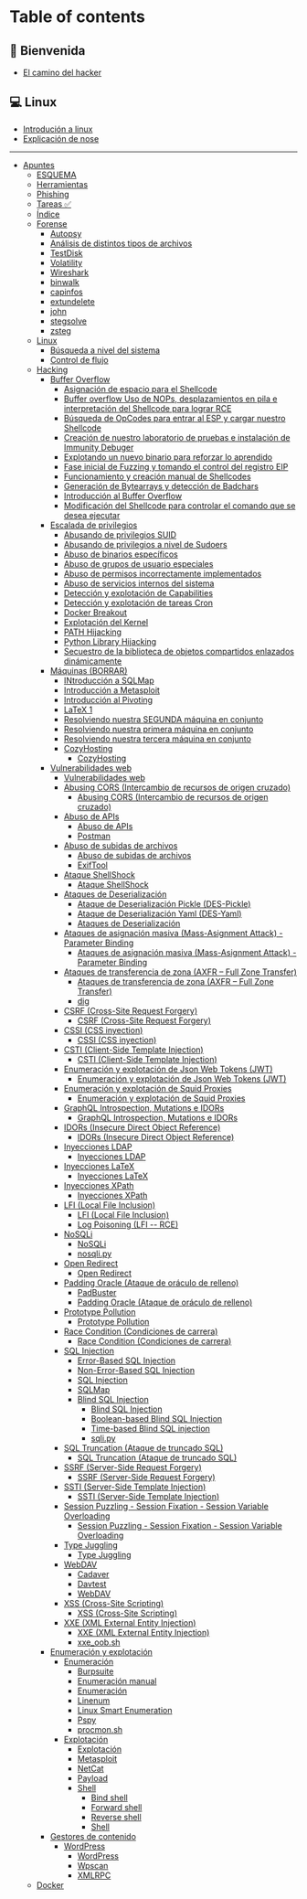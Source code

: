# Table of contents

## 🤝 Bienvenida

* [El camino del hacker](README.md)

## 💻 Linux

* [Introdución a linux](linux/introducion-a-linux.md)
* [Explicación de nose](linux/explicacion-de-nose.md)

***

* [Apuntes](Apuntes/README.md)
  * [ESQUEMA](Apuntes/ESQUEMA.md)
  * [Herramientas](Apuntes/Herramientas.md)
  * [Phishing](Apuntes/Phishing.md)
  * [Tareas ✅](<Apuntes/Tareas ✅.md>)
  * [Índice](Apuntes/Índice.md)
  * [Forense](Apuntes/Forense/README.md)
    * [Autopsy](Apuntes/Forense/Autopsy.md)
    * [Análisis de distintos tipos de archivos](Apuntes/Forense/Forense.md)
    * [TestDisk](Apuntes/Forense/TestDisk.md)
    * [Volatility](Apuntes/Forense/Volatility.md)
    * [Wireshark](Apuntes/Forense/Wireshark.md)
    * [binwalk](Apuntes/Forense/binwalk.md)
    * [capinfos](Apuntes/Forense/capinfos.md)
    * [extundelete](Apuntes/Forense/extundelete.md)
    * [john](Apuntes/Forense/john.md)
    * [stegsolve](Apuntes/Forense/stegsolve.md)
    * [zsteg](Apuntes/Forense/zsteg.md)
  * [Linux](Apuntes/Linux/README.md)
    * [Búsqueda a nivel del sistema](<Apuntes/Linux/Búsqueda a nivel del sistema.md>)
    * [Control de flujo](<Apuntes/Linux/Control de flujo.md>)
  * [Hacking](Apuntes/Hacking/README.md)
    * [Buffer Overflow](<Apuntes/Hacking/Buffer Overflow/README.md>)
      * [Asignación de espacio para el Shellcode](<Apuntes/Hacking/Buffer Overflow/Asignación de espacio para el Shellcode.md>)
      * [Buffer overflow Uso de NOPs, desplazamientos en pila e interpretación del Shellcode para lograr RCE](<Apuntes/Hacking/Buffer Overflow/Buffer overflow Uso de NOPs, desplazamientos en pila e interpretación del Shellcode para lograr RCE.md>)
      * [Búsqueda de OpCodes para entrar al ESP y cargar nuestro Shellcode](<Apuntes/Hacking/Buffer Overflow/Búsqueda de OpCodes para entrar al ESP y cargar nuestro Shellcode.md>)
      * [Creación de nuestro laboratorio de pruebas e instalación de Immunity Debuger](<Apuntes/Hacking/Buffer Overflow/Creación de nuestro laboratorio de pruebas e instalación de Immunity Debuger.md>)
      * [Explotando un nuevo binario para reforzar lo aprendido](<Apuntes/Hacking/Buffer Overflow/Explotando un nuevo binario para reforzar lo aprendido.md>)
      * [Fase inicial de Fuzzing y tomando el control del registro EIP](<Apuntes/Hacking/Buffer Overflow/Fase inicial de Fuzzing y tomando el control del registro EIP.md>)
      * [Funcionamiento y creación manual de Shellcodes](<Apuntes/Hacking/Buffer Overflow/Funcionamiento y creación manual de Shellcodes.md>)
      * [Generación de Bytearrays y detección de Badchars](<Apuntes/Hacking/Buffer Overflow/Generación de Bytearrays y detección de Badchars.md>)
      * [Introducción al Buffer Overflow](<Apuntes/Hacking/Buffer Overflow/Introducción al Buffer Overflow.md>)
      * [Modificación del Shellcode para controlar el comando que se desea ejecutar](<Apuntes/Hacking/Buffer Overflow/Modificación del Shellcode para controlar el comando que se desea ejecutar.md>)
    * [Escalada de privilegios](<Apuntes/Hacking/Escalada de privilegios/README.md>)
      * [Abusando de privilegios SUID](<Apuntes/Hacking/Escalada de privilegios/Abusando de privilegios SUID.md>)
      * [Abusando de privilegios a nivel de Sudoers](<Apuntes/Hacking/Escalada de privilegios/Abusando de privilegios a nivel de Sudoers.md>)
      * [Abuso de binarios específicos](<Apuntes/Hacking/Escalada de privilegios/Abuso de binarios específicos.md>)
      * [Abuso de grupos de usuario especiales](<Apuntes/Hacking/Escalada de privilegios/Abuso de grupos de usuario especiales.md>)
      * [Abuso de permisos incorrectamente implementados](<Apuntes/Hacking/Escalada de privilegios/Abuso de permisos incorrectamente implementados.md>)
      * [Abuso de servicios internos del sistema](<Apuntes/Hacking/Escalada de privilegios/Abuso de servicios internos del sistema.md>)
      * [Detección y explotación de Capabilities](<Apuntes/Hacking/Escalada de privilegios/Detección y explotación de Capabilities.md>)
      * [Detección y explotación de tareas Cron](<Apuntes/Hacking/Escalada de privilegios/Detección y explotación de tareas Cron.md>)
      * [Docker Breakout](<Apuntes/Hacking/Escalada de privilegios/Docker Breakout.md>)
      * [Explotación del Kernel](<Apuntes/Hacking/Escalada de privilegios/Explotación del Kernel.md>)
      * [PATH Hijacking](<Apuntes/Hacking/Escalada de privilegios/PATH Hijacking.md>)
      * [Python Library Hijacking](<Apuntes/Hacking/Escalada de privilegios/Python Library Hijacking.md>)
      * [Secuestro de la biblioteca de objetos compartidos enlazados dinámicamente](<Apuntes/Hacking/Escalada de privilegios/Secuestro de la biblioteca de objetos compartidos enlazados dinámicamente.md>)
    * [Máquinas (BORRAR)](<Apuntes/Hacking/Máquinas (BORRAR)/README.md>)
      * [INtroducción a SQLMap](<Apuntes/Hacking/Máquinas (BORRAR)/INtroducción a SQLMap.md>)
      * [Introducción a Metasploit](<Apuntes/Hacking/Máquinas (BORRAR)/Introducción a Metasploit.md>)
      * [Introducción al Pivoting](<Apuntes/Hacking/Máquinas (BORRAR)/Introducción al Pivoting.md>)
      * [LaTeX 1](<Apuntes/Hacking/Máquinas (BORRAR)/LaTeX 1.md>)
      * [Resolviendo nuestra SEGUNDA máquina en conjunto](<Apuntes/Hacking/Máquinas (BORRAR)/Resolviendo nuestra SEGUNDA máquina en conjunto.md>)
      * [Resolviendo nuestra primera máquina en conjunto](<Apuntes/Hacking/Máquinas (BORRAR)/Resolviendo nuestra primera máquina en conjunto.md>)
      * [Resolviendo nuestra tercera máquina en conjunto](<Apuntes/Hacking/Máquinas (BORRAR)/Resolviendo nuestra tercera máquina en conjunto.md>)
      * [CozyHosting](<Apuntes/Hacking/Máquinas (BORRAR)/CozyHosting/README.md>)
        * [CozyHosting](<Apuntes/Hacking/Máquinas (BORRAR)/CozyHosting/CozyHosting.md>)
    * [Vulnerabilidades web](<Apuntes/Hacking/Vulnerabilidades web/README.md>)
      * [Vulnerabilidades web](<Apuntes/Hacking/Vulnerabilidades web/Vulnerabilidades web.md>)
      * [Abusing CORS (Intercambio de recursos de origen cruzado)](<Apuntes/Hacking/Vulnerabilidades web/Abusing CORS (Intercambio de recursos de origen cruzado)/README.md>)
        * [Abusing CORS (Intercambio de recursos de origen cruzado)](<Apuntes/Hacking/Vulnerabilidades web/Abusing CORS (Intercambio de recursos de origen cruzado)/Abusing CORS (Intercambio de recursos de origen cruzado).md>)
      * [Abuso de APIs](<Apuntes/Hacking/Vulnerabilidades web/Abuso de APIs/README.md>)
        * [Abuso de APIs](<Apuntes/Hacking/Vulnerabilidades web/Abuso de APIs/Abuso de APIs.md>)
        * [Postman](<Apuntes/Hacking/Vulnerabilidades web/Abuso de APIs/Postman.md>)
      * [Abuso de subidas de archivos](<Apuntes/Hacking/Vulnerabilidades web/Abuso de subidas de archivos/README.md>)
        * [Abuso de subidas de archivos](<Apuntes/Hacking/Vulnerabilidades web/Abuso de subidas de archivos/Abuso de subidas de archivos.md>)
        * [ExifTool](<Apuntes/Hacking/Vulnerabilidades web/Abuso de subidas de archivos/ExifTool.md>)
      * [Ataque ShellShock](<Apuntes/Hacking/Vulnerabilidades web/Ataque ShellShock/README.md>)
        * [Ataque ShellShock](<Apuntes/Hacking/Vulnerabilidades web/Ataque ShellShock/Ataque ShellShock.md>)
      * [Ataques de Deserialización](<Apuntes/Hacking/Vulnerabilidades web/Ataques de Deserialización/README.md>)
        * [Ataque de Deserialización Pickle (DES-Pickle)](<Apuntes/Hacking/Vulnerabilidades web/Ataques de Deserialización/Ataque de Deserialización Pickle (DES-Pickle).md>)
        * [Ataque de Deserialización Yaml (DES-Yaml)](<Apuntes/Hacking/Vulnerabilidades web/Ataques de Deserialización/Ataque de Deserialización Yaml (DES-Yaml).md>)
        * [Ataques de Deserialización](<Apuntes/Hacking/Vulnerabilidades web/Ataques de Deserialización/Ataques de Deserialización.md>)
      * [Ataques de asignación masiva (Mass-Asignment Attack) - Parameter Binding](<Apuntes/Hacking/Vulnerabilidades web/Ataques de asignación masiva (Mass-Asignment Attack) - Parameter Binding/README.md>)
        * [Ataques de asignación masiva (Mass-Asignment Attack) - Parameter Binding](<Apuntes/Hacking/Vulnerabilidades web/Ataques de asignación masiva (Mass-Asignment Attack) - Parameter Binding/Ataques de asignación masiva (Mass-Asignment Attack) - Parameter Binding.md>)
      * [Ataques de transferencia de zona (AXFR – Full Zone Transfer)](<Apuntes/Hacking/Vulnerabilidades web/Ataques de transferencia de zona (AXFR – Full Zone Transfer)/README.md>)
        * [Ataques de transferencia de zona (AXFR – Full Zone Transfer)](<Apuntes/Hacking/Vulnerabilidades web/Ataques de transferencia de zona (AXFR – Full Zone Transfer)/Ataques de transferencia de zona (AXFR – Full Zone Transfer).md>)
        * [dig](<Apuntes/Hacking/Vulnerabilidades web/Ataques de transferencia de zona (AXFR – Full Zone Transfer)/dig.md>)
      * [CSRF (Cross-Site Request Forgery)](<Apuntes/Hacking/Vulnerabilidades web/CSRF (Cross-Site Request Forgery)/README.md>)
        * [CSRF (Cross-Site Request Forgery)](<Apuntes/Hacking/Vulnerabilidades web/CSRF (Cross-Site Request Forgery)/CSRF (Cross-Site Request Forgery).md>)
      * [CSSI (CSS inyection)](<Apuntes/Hacking/Vulnerabilidades web/CSSI (CSS inyection)/README.md>)
        * [CSSI (CSS inyection)](<Apuntes/Hacking/Vulnerabilidades web/CSSI (CSS inyection)/CSSI (CSS inyection).md>)
      * [CSTI (Client-Side Template Injection)](<Apuntes/Hacking/Vulnerabilidades web/CSTI (Client-Side Template Injection)/README.md>)
        * [CSTI (Client-Side Template Injection)](<Apuntes/Hacking/Vulnerabilidades web/CSTI (Client-Side Template Injection)/CSTI (Client-Side Template Injection).md>)
      * [Enumeración y explotación de Json Web Tokens (JWT)](<Apuntes/Hacking/Vulnerabilidades web/Enumeración y explotación de Json Web Tokens (JWT)/README.md>)
        * [Enumeración y explotación de Json Web Tokens (JWT)](<Apuntes/Hacking/Vulnerabilidades web/Enumeración y explotación de Json Web Tokens (JWT)/Enumeración y explotación de Json Web Tokens (JWT).md>)
      * [Enumeración y explotación de Squid Proxies](<Apuntes/Hacking/Vulnerabilidades web/Enumeración y explotación de Squid Proxies/README.md>)
        * [Enumeración y explotación de Squid Proxies](<Apuntes/Hacking/Vulnerabilidades web/Enumeración y explotación de Squid Proxies/Enumeración y explotación de Squid Proxies.md>)
      * [GraphQL Introspection, Mutations e IDORs](<Apuntes/Hacking/Vulnerabilidades web/GraphQL Introspection, Mutations e IDORs/README.md>)
        * [GraphQL Introspection, Mutations e IDORs](<Apuntes/Hacking/Vulnerabilidades web/GraphQL Introspection, Mutations e IDORs/GraphQL Introspection, Mutations e IDORs.md>)
      * [IDORs (Insecure Direct Object Reference)](<Apuntes/Hacking/Vulnerabilidades web/IDORs (Insecure Direct Object Reference)/README.md>)
        * [IDORs (Insecure Direct Object Reference)](<Apuntes/Hacking/Vulnerabilidades web/IDORs (Insecure Direct Object Reference)/IDORs (Insecure Direct Object Reference).md>)
      * [Inyecciones LDAP](<Apuntes/Hacking/Vulnerabilidades web/Inyecciones LDAP/README.md>)
        * [Inyecciones LDAP](<Apuntes/Hacking/Vulnerabilidades web/Inyecciones LDAP/Inyecciones LDAP.md>)
      * [Inyecciones LaTeX](<Apuntes/Hacking/Vulnerabilidades web/Inyecciones LaTeX/README.md>)
        * [Inyecciones LaTeX](<Apuntes/Hacking/Vulnerabilidades web/Inyecciones LaTeX/Inyecciones LaTeX.md>)
      * [Inyecciones XPath](<Apuntes/Hacking/Vulnerabilidades web/Inyecciones XPath/README.md>)
        * [Inyecciones XPath](<Apuntes/Hacking/Vulnerabilidades web/Inyecciones XPath/Inyecciones XPath.md>)
      * [LFI (Local File Inclusion)](<Apuntes/Hacking/Vulnerabilidades web/LFI (Local File Inclusion)/README.md>)
        * [LFI (Local File Inclusion)](<Apuntes/Hacking/Vulnerabilidades web/LFI (Local File Inclusion)/LFI (Local File Inclusion).md>)
        * [Log Poisoning (LFI -- RCE)](<Apuntes/Hacking/Vulnerabilidades web/LFI (Local File Inclusion)/Log Poisoning (LFI -- RCE).md>)
      * [NoSQLi](<Apuntes/Hacking/Vulnerabilidades web/NoSQLi/README.md>)
        * [NoSQLi](<Apuntes/Hacking/Vulnerabilidades web/NoSQLi/NoSQLi.md>)
        * [nosqli.py](<Apuntes/Hacking/Vulnerabilidades web/NoSQLi/nosqli.py.md>)
      * [Open Redirect](<Apuntes/Hacking/Vulnerabilidades web/Open Redirect/README.md>)
        * [Open Redirect](<Apuntes/Hacking/Vulnerabilidades web/Open Redirect/Open Redirect.md>)
      * [Padding Oracle (Ataque de oráculo de relleno)](<Apuntes/Hacking/Vulnerabilidades web/Padding Oracle (Ataque de oráculo de relleno)/README.md>)
        * [PadBuster](<Apuntes/Hacking/Vulnerabilidades web/Padding Oracle (Ataque de oráculo de relleno)/PadBuster.md>)
        * [Padding Oracle (Ataque de oráculo de relleno)](<Apuntes/Hacking/Vulnerabilidades web/Padding Oracle (Ataque de oráculo de relleno)/Padding Oracle (Ataque de oráculo de relleno).md>)
      * [Prototype Pollution](<Apuntes/Hacking/Vulnerabilidades web/Prototype Pollution/README.md>)
        * [Prototype Pollution](<Apuntes/Hacking/Vulnerabilidades web/Prototype Pollution/Prototype Pollution.md>)
      * [Race Condition (Condiciones de carrera)](<Apuntes/Hacking/Vulnerabilidades web/Race Condition (Condiciones de carrera)/README.md>)
        * [Race Condition (Condiciones de carrera)](<Apuntes/Hacking/Vulnerabilidades web/Race Condition (Condiciones de carrera)/Race Condition (Condiciones de carrera).md>)
      * [SQL Injection](<Apuntes/Hacking/Vulnerabilidades web/SQL Injection/README.md>)
        * [Error-Based SQL Injection](<Apuntes/Hacking/Vulnerabilidades web/SQL Injection/Error-Based SQL Injection.md>)
        * [Non-Error-Based SQL Injection](<Apuntes/Hacking/Vulnerabilidades web/SQL Injection/Non-Error-Based SQL Injection.md>)
        * [SQL Injection](<Apuntes/Hacking/Vulnerabilidades web/SQL Injection/SQL Injection.md>)
        * [SQLMap](<Apuntes/Hacking/Vulnerabilidades web/SQL Injection/SQLMap.md>)
        * [Blind SQL Injection](<Apuntes/Hacking/Vulnerabilidades web/SQL Injection/Blind SQL Injection/README.md>)
          * [Blind SQL Injection](<Apuntes/Hacking/Vulnerabilidades web/SQL Injection/Blind SQL Injection/Blind SQL Injection.md>)
          * [Boolean-based Blind SQL Injection](<Apuntes/Hacking/Vulnerabilidades web/SQL Injection/Blind SQL Injection/Boolean-based Blind SQL Injection.md>)
          * [Time-based Blind SQL injection](<Apuntes/Hacking/Vulnerabilidades web/SQL Injection/Blind SQL Injection/Time-based Blind SQL injection.md>)
          * [sqli.py](<Apuntes/Hacking/Vulnerabilidades web/SQL Injection/Blind SQL Injection/sqli.py.md>)
      * [SQL Truncation (Ataque de truncado SQL)](<Apuntes/Hacking/Vulnerabilidades web/SQL Truncation (Ataque de truncado SQL)/README.md>)
        * [SQL Truncation (Ataque de truncado SQL)](<Apuntes/Hacking/Vulnerabilidades web/SQL Truncation (Ataque de truncado SQL)/SQL Truncation (Ataque de truncado SQL).md>)
      * [SSRF (Server-Side Request Forgery)](<Apuntes/Hacking/Vulnerabilidades web/SSRF (Server-Side Request Forgery)/README.md>)
        * [SSRF (Server-Side Request Forgery)](<Apuntes/Hacking/Vulnerabilidades web/SSRF (Server-Side Request Forgery)/SSRF (Server-Side Request Forgery).md>)
      * [SSTI (Server-Side Template Injection)](<Apuntes/Hacking/Vulnerabilidades web/SSTI (Server-Side Template Injection)/README.md>)
        * [SSTI (Server-Side Template Injection)](<Apuntes/Hacking/Vulnerabilidades web/SSTI (Server-Side Template Injection)/SSTI (Server-Side Template Injection).md>)
      * [Session Puzzling - Session Fixation - Session Variable Overloading](<Apuntes/Hacking/Vulnerabilidades web/Session Puzzling - Session Fixation - Session Variable Overloading/README.md>)
        * [Session Puzzling - Session Fixation - Session Variable Overloading](<Apuntes/Hacking/Vulnerabilidades web/Session Puzzling - Session Fixation - Session Variable Overloading/Session Puzzling - Session Fixation - Session Variable Overloading.md>)
      * [Type Juggling](<Apuntes/Hacking/Vulnerabilidades web/Type Juggling/README.md>)
        * [Type Juggling](<Apuntes/Hacking/Vulnerabilidades web/Type Juggling/Type Juggling.md>)
      * [WebDAV](<Apuntes/Hacking/Vulnerabilidades web/WebDAV/README.md>)
        * [Cadaver](<Apuntes/Hacking/Vulnerabilidades web/WebDAV/Cadaver.md>)
        * [Davtest](<Apuntes/Hacking/Vulnerabilidades web/WebDAV/Davtest.md>)
        * [WebDAV](<Apuntes/Hacking/Vulnerabilidades web/WebDAV/WebDAV.md>)
      * [XSS (Cross-Site Scripting)](<Apuntes/Hacking/Vulnerabilidades web/XSS (Cross-Site Scripting)/README.md>)
        * [XSS (Cross-Site Scripting)](<Apuntes/Hacking/Vulnerabilidades web/XSS (Cross-Site Scripting)/XSS (Cross-Site Scripting).md>)
      * [XXE (XML External Entity Injection)](<Apuntes/Hacking/Vulnerabilidades web/XXE (XML External Entity Injection)/README.md>)
        * [XXE (XML External Entity Injection)](<Apuntes/Hacking/Vulnerabilidades web/XXE (XML External Entity Injection)/XXE (XML External Entity Injection).md>)
        * [xxe\_oob.sh](<Apuntes/Hacking/Vulnerabilidades web/XXE (XML External Entity Injection)/xxe\_oob.sh.md>)
    * [Enumeración y explotación](<Apuntes/Hacking/Enumeración y explotación/README.md>)
      * [Enumeración](<Apuntes/Hacking/Enumeración y explotación/Enumeración/README.md>)
        * [Burpsuite](<Apuntes/Hacking/Enumeración y explotación/Enumeración/Burpsuite.md>)
        * [Enumeración manual](<Apuntes/Hacking/Enumeración y explotación/Enumeración/Enumeración manual.md>)
        * [Enumeración](<Apuntes/Hacking/Enumeración y explotación/Enumeración/Enumeración.md>)
        * [Linenum](<Apuntes/Hacking/Enumeración y explotación/Enumeración/Linenum.md>)
        * [Linux Smart Enumeration](<Apuntes/Hacking/Enumeración y explotación/Enumeración/Linux Smart Enumeration.md>)
        * [Pspy](<Apuntes/Hacking/Enumeración y explotación/Enumeración/Pspy.md>)
        * [procmon.sh](<Apuntes/Hacking/Enumeración y explotación/Enumeración/procmon.sh.md>)
      * [Explotación](<Apuntes/Hacking/Enumeración y explotación/Explotación/README.md>)
        * [Explotación](<Apuntes/Hacking/Enumeración y explotación/Explotación/Explotación.md>)
        * [Metasploit](<Apuntes/Hacking/Enumeración y explotación/Explotación/Metasploit.md>)
        * [NetCat](<Apuntes/Hacking/Enumeración y explotación/Explotación/NetCat.md>)
        * [Payload](<Apuntes/Hacking/Enumeración y explotación/Explotación/Payload.md>)
        * [Shell](<Apuntes/Hacking/Enumeración y explotación/Explotación/Shell/README.md>)
          * [Bind shell](<Apuntes/Hacking/Enumeración y explotación/Explotación/Shell/Bind shell.md>)
          * [Forward shell](<Apuntes/Hacking/Enumeración y explotación/Explotación/Shell/Forward shell.md>)
          * [Reverse shell](<Apuntes/Hacking/Enumeración y explotación/Explotación/Shell/Reverse shell.md>)
          * [Shell](<Apuntes/Hacking/Enumeración y explotación/Explotación/Shell/Shell.md>)
    * [Gestores de contenido](<Apuntes/Hacking/Gestores de contenido/README.md>)
      * [WordPress](<Apuntes/Hacking/Gestores de contenido/WordPress/README.md>)
        * [WordPress](<Apuntes/Hacking/Gestores de contenido/WordPress/WordPress.md>)
        * [Wpscan](<Apuntes/Hacking/Gestores de contenido/WordPress/Wpscan.md>)
        * [XMLRPC](<Apuntes/Hacking/Gestores de contenido/WordPress/XMLRPC.md>)
  * [Docker](Apuntes/Docker.md)
